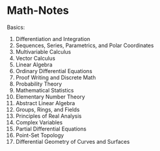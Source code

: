 # Math-Notes

Basics:
1. Differentiation and Integration
2. Sequences, Series, Parametrics, and Polar Coordinates
3. Multivariable Calculus
4. Vector Calculus
5. Linear Algebra
6. Ordinary Differential Equations
7. Proof Writing and Discrete Math
8. Probability Theory
9. Mathematical Statistics
10. Elementary Number Theory
11. Abstract Linear Algebra
12. Groups, Rings, and Fields
13. Principles of Real Analysis
14. Complex Variables
15. Partial Differential Equations
16. Point-Set Topology
17. Differential Geometry of Curves and Surfaces

    








